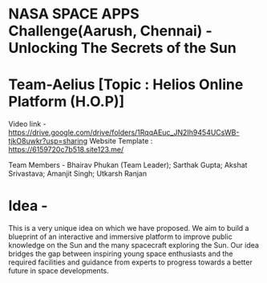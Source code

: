 # NASA SPACE APPS Challenge(Aarush, Chennai)  - Unlocking The Secrets of the Sun  
# Team-Aelius [Topic : Helios Online Platform (H.O.P)] 
Video link -  https://drive.google.com/drive/folders/1RqqAEuc_JN2Ih9454UCsWB-tjkO8uwkr?usp=sharing
Website Template : https://6159720c7b518.site123.me/

 Team Members - Bhairav Phukan (Team Leader); Sarthak Gupta; Akshat Srivastava; Amanjit Singh; Utkarsh Ranjan
 
# Idea - 
This is a very unique idea on which we have proposed. We aim to build a blueprint of an interactive and immersive platform to improve public knowledge on the Sun and the many spacecraft exploring the Sun. Our idea bridges the gap between inspiring young space enthusiasts and the required facilities and guidance from experts to progress towards a better future in space developments.
